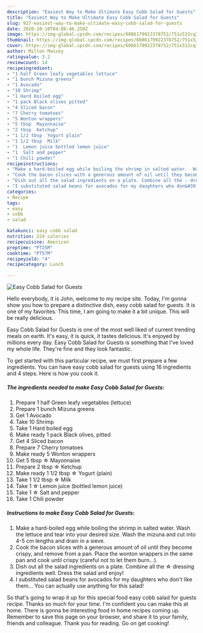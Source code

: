 ```yaml
---
description: "Easiest Way to Make Ultimate Easy Cobb Salad for Guests"
title: "Easiest Way to Make Ultimate Easy Cobb Salad for Guests"
slug: 927-easiest-way-to-make-ultimate-easy-cobb-salad-for-guests
date: 2020-10-10T04:08:46.250Z
image: https://img-global.cpcdn.com/recipes/6086179922378752/751x532cq70/easy-cobb-salad-for-guests-recipe-main-photo.jpg
thumbnail: https://img-global.cpcdn.com/recipes/6086179922378752/751x532cq70/easy-cobb-salad-for-guests-recipe-main-photo.jpg
cover: https://img-global.cpcdn.com/recipes/6086179922378752/751x532cq70/easy-cobb-salad-for-guests-recipe-main-photo.jpg
author: Milton Massey
ratingvalue: 3.2
reviewcount: 14
recipeingredient:
- "1 half Green leafy vegetables lettuce"
- "1 bunch Mizuna greens"
- "1 Avocado"
- "10 Shrimp"
- "1 Hard boiled egg"
- "1 pack Black olives pitted"
- "4 Sliced bacon"
- "7 Cherry tomatoes"
- "5 Wonton wrappers"
- "5 tbsp  Mayonnaise"
- "2 tbsp  Ketchup"
- "1 1/2 tbsp  Yogurt plain"
- "1 1/2 tbsp  Milk"
- "1  Lemon juice bottled lemon juice"
- "1  Salt and pepper"
- "1 Chili powder"
recipeinstructions:
- "Make a hard-boiled egg while boiling the shrimp in salted water.  Wash the lettuce and tear into your desired size. Wash the mizuna and cut into 4-5 cm lengths and drain in a sieve."
- "Cook the bacon slices with a generous amount of oil until they become crispy, and remove from a pan. Place the wonton wrappers in the same pan and cook until crispy (careful not to let them burn...)."
- "Dish out all the salad ingredients on a plate. Combine all the ☆ dressing ingredients well. Dress the salad and enjoy!"
- "I substituted salad beans for avocados for my daughters who don&#39;t like them... You can actually use anything for this salad!"
categories:
- Recipe
tags:
- easy
- cobb
- salad

katakunci: easy cobb salad 
nutrition: 224 calories
recipecuisine: American
preptime: "PT25M"
cooktime: "PT57M"
recipeyield: "4"
recipecategory: Lunch

---
```



![Easy Cobb Salad for Guests](https://img-global.cpcdn.com/recipes/6086179922378752/751x532cq70/easy-cobb-salad-for-guests-recipe-main-photo.jpg)

Hello everybody, it is John, welcome to my recipe site. Today, I'm gonna show you how to prepare a distinctive dish, easy cobb salad for guests. It is one of my favorites. This time, I am going to make it a bit unique. This will be really delicious.

Easy Cobb Salad for Guests is one of the most well liked of current trending meals on earth. It's easy, it is quick, it tastes delicious. It's enjoyed by millions every day. Easy Cobb Salad for Guests is something that I've loved my whole life. They're fine and they look fantastic.




To get started with this particular recipe, we must first prepare a few ingredients. You can have easy cobb salad for guests using 16 ingredients and 4 steps. Here is how you cook it.

<!--inarticleads1-->

##### The ingredients needed to make Easy Cobb Salad for Guests:

1. Prepare 1 half Green leafy vegetables (lettuce)
1. Prepare 1 bunch Mizuna greens
1. Get 1 Avocado
1. Take 10 Shrimp
1. Take 1 Hard boiled egg
1. Make ready 1 pack Black olives, pitted
1. Get 4 Sliced bacon
1. Prepare 7 Cherry tomatoes
1. Make ready 5 Wonton wrappers
1. Get 5 tbsp ☆ Mayonnaise
1. Prepare 2 tbsp ☆ Ketchup
1. Make ready 1 1/2 tbsp ☆ Yogurt (plain)
1. Take 1 1/2 tbsp ☆ Milk
1. Take 1 ☆ Lemon juice (bottled lemon juice)
1. Take 1 ☆ Salt and pepper
1. Take 1 Chili powder




<!--inarticleads2-->

##### Instructions to make Easy Cobb Salad for Guests:

1. Make a hard-boiled egg while boiling the shrimp in salted water.  Wash the lettuce and tear into your desired size. Wash the mizuna and cut into 4-5 cm lengths and drain in a sieve.
1. Cook the bacon slices with a generous amount of oil until they become crispy, and remove from a pan. Place the wonton wrappers in the same pan and cook until crispy (careful not to let them burn...).
1. Dish out all the salad ingredients on a plate. Combine all the ☆ dressing ingredients well. Dress the salad and enjoy!
1. I substituted salad beans for avocados for my daughters who don&#39;t like them... You can actually use anything for this salad!




So that's going to wrap it up for this special food easy cobb salad for guests recipe. Thanks so much for your time. I'm confident you can make this at home. There is gonna be interesting food in home recipes coming up. Remember to save this page on your browser, and share it to your family, friends and colleague. Thank you for reading. Go on get cooking!
